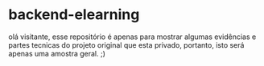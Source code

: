 # backend-elearning
olá visitante, esse repositório é apenas para mostrar algumas evidências e partes tecnicas do projeto original que esta privado, portanto, isto será apenas uma amostra geral. ;)
